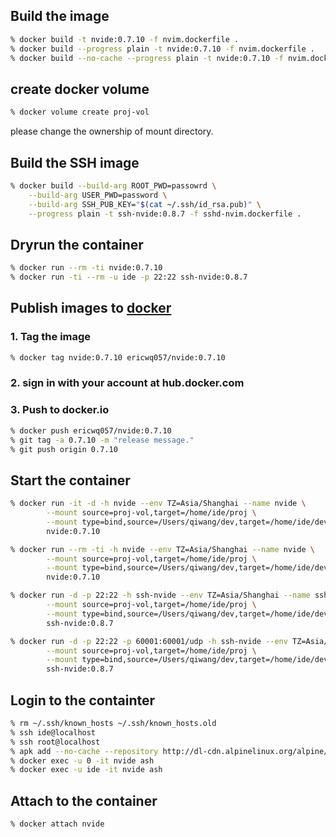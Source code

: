 ## Build the image

```sh
% docker build -t nvide:0.7.10 -f nvim.dockerfile .
% docker build --progress plain -t nvide:0.7.10 -f nvim.dockerfile .
% docker build --no-cache --progress plain -t nvide:0.7.10 -f nvim.dockerfile .
```

## create docker volume

```sh
% docker volume create proj-vol
```

please change the ownership of mount directory.

## Build the SSH image

```sh
% docker build --build-arg ROOT_PWD=passowrd \
	--build-arg USER_PWD=password \
	--build-arg SSH_PUB_KEY="$(cat ~/.ssh/id_rsa.pub)" \
	--progress plain -t ssh-nvide:0.8.7 -f sshd-nvim.dockerfile .
```

## Dryrun the container

```sh
% docker run --rm -ti nvide:0.7.10
% docker run -ti --rm -u ide -p 22:22 ssh-nvide:0.8.7
```

## Publish images to [docker](hub.docker.com)

### 1. Tag the image

```sh
% docker tag nvide:0.7.10 ericwq057/nvide:0.7.10
```

### 2. sign in with your account at hub.docker.com

### 3. Push to docker.io

```sh
% docker push ericwq057/nvide:0.7.10
% git tag -a 0.7.10 -m "release message."
% git push origin 0.7.10
```

## Start the container

```sh
% docker run -it -d -h nvide --env TZ=Asia/Shanghai --name nvide \
        --mount source=proj-vol,target=/home/ide/proj \
        --mount type=bind,source=/Users/qiwang/dev,target=/home/ide/develop \
        nvide:0.7.10

% docker run --rm -ti -h nvide --env TZ=Asia/Shanghai --name nvide \
        --mount source=proj-vol,target=/home/ide/proj \
        --mount type=bind,source=/Users/qiwang/dev,target=/home/ide/develop \
        nvide:0.7.10

% docker run -d -p 22:22 -h ssh-nvide --env TZ=Asia/Shanghai --name ssh-nvide \
        --mount source=proj-vol,target=/home/ide/proj \
        --mount type=bind,source=/Users/qiwang/dev,target=/home/ide/develop \
        ssh-nvide:0.8.7

% docker run -d -p 22:22 -p 60001:60001/udp -h ssh-nvide --env TZ=Asia/Shanghai --name ssh-nvide \
        --mount source=proj-vol,target=/home/ide/proj \
        --mount type=bind,source=/Users/qiwang/dev,target=/home/ide/develop \
        ssh-nvide:0.8.7
```

## Login to the containter

```sh
% rm ~/.ssh/known_hosts ~/.ssh/known_hosts.old
% ssh ide@localhost
% ssh root@localhost
% apk add --no-cache --repository http://dl-cdn.alpinelinux.org/alpine/edge/main ca-certificates curl
% docker exec -u 0 -it nvide ash
% docker exec -u ide -it nvide ash
```

## Attach to the container

```
% docker attach nvide
```
